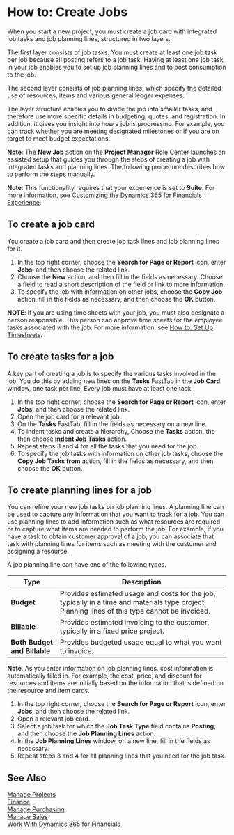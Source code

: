 <properties
                pageTitle="How to: Create Jobs| Financials"
                description="Describes how to create a job."
                services="project-madeira"
                documentationCenter=""
                authors="SorenGP"
/>
<tags
    ms.service="project-madeira"
    ms.topic="article"
    ms.devlang="na"
    ms.tgt_pltfrm="na"
    ms.workload="na"
    ms.date="11/17/2016"
    ms.author="SorenGP" />

# How to: Create Jobs
When you start a new project, you must create a job card with integrated job tasks and job planning lines, structured in two layers.  

The first layer consists of job tasks. You must create at least one job task per job because all posting refers to a job task. Having at least one job task in your job enables you to set up job planning lines and to post consumption to the job.

The second layer consists of job planning lines, which specify the detailed use of resources, items and various general ledger expenses.

The layer structure enables you to divide the job into smaller tasks, and therefore use more specific details in budgeting, quotes, and registration. In addition, it gives you insight into how a job is progressing. For example, you can track whether you are meeting designated milestones or if you are on target to meet budget expectations.

**Note**: The **New Job** action on the **Project Manager** Role Center launches an assisted setup that guides you through the steps of creating a job with integrated tasks and planning lines. The following procedure describes how to perform the steps manually.

**Note**: This functionality requires that your experience is set to **Suite**. For more information, see [Customizing the Dynamics 365 for Financials Experience](ui-experiences.md).

## To create a job card
You create a job card and then create job task lines and job planning lines for it.

1. In the top right corner, choose the **Search for Page or Report** icon, enter **Jobs**, and then choose the related link.  
2. Choose the **New** action, and then fill in the fields as necessary. Choose a field to read a short description of the field or link to more information.
3. To specify the job with information on other jobs, choose the **Copy Job** action, fill in the fields as necessary, and then choose the **OK** button.

**NOTE**: If you are using time sheets with your job, you must also designate a person responsible. This person can approve time sheets for the employee tasks associated with the job. For more information, see [How to: Set Up Timesheets](projects-how-setup-time-sheets.md).

## To create tasks for a job  
A key part of creating a job is to specify the various tasks involved in the job. You do this by adding new lines on the **Tasks** FastTab in the **Job Card** window, one task per line. Every job must have at least one task.

1. In the top right corner, choose the **Search for Page or Report** icon, enter **Jobs**, and then choose the related link.
2. Open the job card for a relevant job.
3. On the **Tasks** FastTab, fill in the fields as necessary on a new line.
4. To indent tasks and create a hierarchy, Choose the **Tasks** action, the then choose **Indent Job Tasks** action.
5. Repeat steps 3 and 4 for all the tasks that you need for the job.
6. To specify the job tasks with information on other job tasks, choose the **Copy Job Tasks from** action, fill in the fields as necessary, and then choose the **OK** button.

## To create planning lines for a job  
You can refine your new job tasks on job planning lines. A planning line can be used to capture any information that you want to track for a job. You can use planning lines to add information such as what resources are required or to capture what items are needed to perform the job. For example, if you have a task to obtain customer approval of a job, you can associate that task with planning lines for items such as meeting with the customer and assigning a resource.  

A job planning line can have one of the following types.  

|Type|Description|
|----|-----------|
|**Budget**|Provides estimated usage and costs for the job, typically in a time and materials type project. Planning lines of this type cannot be invoiced.|
|**Billable**|Provides estimated invoicing to the customer, typically in a fixed price project.|
|**Both Budget and Billable**|Provides budgeted usage equal to what you want to invoice.|  

**Note**. As you enter information on job planning lines, cost information is automatically filled in. For example, the cost, price, and discount for resources and items are initially based on the information that is defined on the resource and item cards.

1. In the top right corner, choose the **Search for Page or Report** icon, enter **Jobs**, and then choose the related link.
2. Open a relevant job card.
3. Select a job task for which the **Job Task Type** field contains **Posting**, and then choose the **Job Planning Lines** action.  
4. In the **Job Planning Lines** window, on a new line, fill in the fields as necessary.
5. Repeat steps 3 and 4 for all planning lines that you need for the job task.

## See Also
[Manage Projects](projects-manage-projects.md)  
[Finance](finance.md)  
[Manage Purchasing](purchasing-manage-purchasing.md)         
[Manage Sales](sales-manage-sales.md)      
[Work With Dynamics 365 for Financials](ui-work-product.md)  
